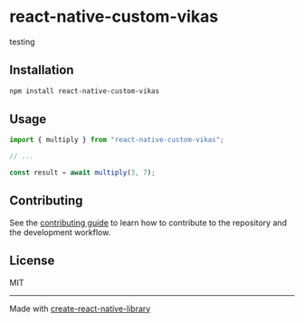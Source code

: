 # react-native-custom-vikas
testing
## Installation

```sh
npm install react-native-custom-vikas
```

## Usage

```js
import { multiply } from "react-native-custom-vikas";

// ...

const result = await multiply(3, 7);
```

## Contributing

See the [contributing guide](CONTRIBUTING.md) to learn how to contribute to the repository and the development workflow.

## License

MIT

---

Made with [create-react-native-library](https://github.com/callstack/react-native-builder-bob)
